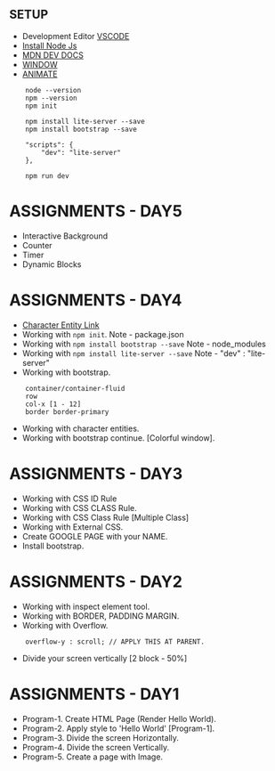 ## SETUP
* Development Editor [VSCODE](https://code.visualstudio.com/)
* [Install Node Js](https://nodejs.org/en/) 
* [MDN DEV DOCS](https://developer.mozilla.org/en-US/docs/Web/API/Document/getElementById) 
* [WINDOW](https://developer.mozilla.org/en-US/docs/Web/API/Window)
* [ANIMATE](https://daneden.github.io/animate.css/)
```
    node --version
    npm --version
    npm init
    
    npm install lite-server --save
    npm install bootstrap --save

    "scripts": {
        "dev": "lite-server"
    },

    npm run dev
```



# ASSIGNMENTS - DAY5
* Interactive Background
* Counter
* Timer
* Dynamic Blocks

# ASSIGNMENTS - DAY4
* [Character Entity Link](http://graphemica.com/search?q=smile)
* Working with `npm init`. Note - package.json
* Working with `npm install bootstrap --save` Note - node_modules
* Working with `npm install lite-server --save` Note - "dev" : "lite-server"
* Working with bootstrap. 
```
    container/container-fluid
    row
    col-x [1 - 12]
    border border-primary
```
* Working with character entities. 
* Working with bootstrap continue. [Colorful window]. 



# ASSIGNMENTS - DAY3
* Working with CSS ID Rule
* Working with CSS CLASS Rule.
* Working with CSS Class Rule [Multiple Class] 
* Working with External CSS.
* Create GOOGLE PAGE with your NAME. 
* Install bootstrap.  


# ASSIGNMENTS - DAY2
* Working with inspect element tool.
* Working with BORDER, PADDING MARGIN.
* Working with Overflow.
```
    overflow-y : scroll; // APPLY THIS AT PARENT.
```
* Divide your screen vertically [2 block - 50%]


# ASSIGNMENTS - DAY1
* Program-1. Create HTML Page (Render Hello World).
* Program-2. Apply style to 'Hello World' [Program-1].
* Program-3. Divide the screen Horizontally.
* Program-4. Divide the screen Vertically.
* Program-5. Create a page with Image.
